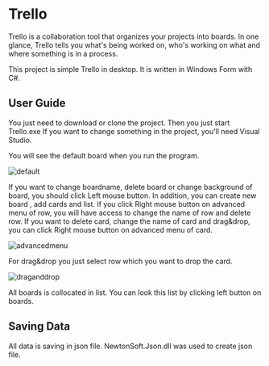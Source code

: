 # Trello
Trello is a collaboration tool that organizes your projects into boards. In one glance, 
Trello tells you what's being worked on, who's working on what and where something is in a process.


This project is simple Trello in desktop. It is written in Windows Form with C#.

## User Guide
You just need to download or clone the project. Then you just start Trello.exe
If you want to change something in the project, you'll need Visual Studio.

You will see the default board when you run the program.

![default](https://user-images.githubusercontent.com/35266212/43569961-31662ba4-964a-11e8-9091-b2248aaf0492.png)

If you want to change boardname, delete board or change background of board, you should click Left mouse button.
In addition, you can create new board , add cards and list. If you click Right mouse button on advanced menu of row, you
will have access to change the name of row and delete row. If you want to delete card, change the name of card and drag&drop, 
you can click Right mouse button on advanced menu of card.

![advancedmenu](https://user-images.githubusercontent.com/35266212/43570753-2302e050-964c-11e8-8a95-3ee075f092ee.png)

For drag&drop you just select row which you want to drop the card.

![draganddrop](https://user-images.githubusercontent.com/35266212/43570756-26008ece-964c-11e8-838a-c2f2ed7ecc6a.png)

All boards is collocated in list. You can look this list by clicking  left button on boards.

## Saving Data
All data is saving in json file.
NewtonSoft.Json.dll was used to create json file.

